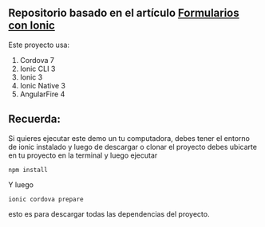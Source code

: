 ## Repositorio basado en el artículo [Formularios con Ionic](https://www.ion-book.com/blog/ionic2/form-builder/)

Este proyecto usa:

1. Cordova 7
1. Ionic CLI 3
1. Ionic 3
1. Ionic Native 3
1. AngularFire 4

## Recuerda:

Si quieres ejecutar este demo un tu computadora, debes tener el entorno de ionic instalado y luego de descargar o clonar el proyecto debes ubicarte en tu proyecto en la terminal y luego ejecutar

```
npm install
````

Y luego

```
ionic cordova prepare
```

esto es para descargar todas las dependencias del proyecto.